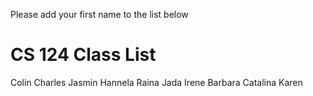 Please add your first name to the list below

# CS 124 Class List
Colin
Charles
Jasmin
Hannela
Raina
Jada
Irene
Barbara
Catalina
Karen